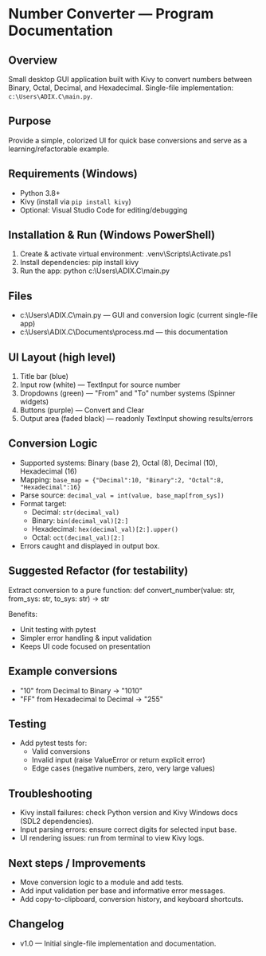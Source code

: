 # Number Converter — Program Documentation

## Overview
Small desktop GUI application built with Kivy to convert numbers between Binary, Octal, Decimal, and Hexadecimal. Single-file implementation: `c:\Users\ADIX.C\main.py`.

## Purpose
Provide a simple, colorized UI for quick base conversions and serve as a learning/refactorable example.

## Requirements (Windows)
- Python 3.8+
- Kivy (install via `pip install kivy`)
- Optional: Visual Studio Code for editing/debugging

## Installation & Run (Windows PowerShell)
1. Create & activate virtual environment:
   .venv\Scripts\Activate.ps1
2. Install dependencies:
   pip install kivy
3. Run the app:
   python c:\Users\ADIX.C\main.py

## Files
- c:\Users\ADIX.C\main.py — GUI and conversion logic (current single-file app)
- c:\Users\ADIX.C\Documents\process.md — this documentation

## UI Layout (high level)
1. Title bar (blue)
2. Input row (white) — TextInput for source number
3. Dropdowns (green) — "From" and "To" number systems (Spinner widgets)
4. Buttons (purple) — Convert and Clear
5. Output area (faded black) — readonly TextInput showing results/errors

## Conversion Logic
- Supported systems: Binary (base 2), Octal (8), Decimal (10), Hexadecimal (16)
- Mapping: `base_map = {"Decimal":10, "Binary":2, "Octal":8, "Hexadecimal":16}`
- Parse source: `decimal_val = int(value, base_map[from_sys])`
- Format target:
  - Decimal: `str(decimal_val)`
  - Binary: `bin(decimal_val)[2:]`
  - Hexadecimal: `hex(decimal_val)[2:].upper()`
  - Octal: `oct(decimal_val)[2:]`
- Errors caught and displayed in output box.

## Suggested Refactor (for testability)
Extract conversion to a pure function:
def convert_number(value: str, from_sys: str, to_sys: str) -> str

Benefits:
- Unit testing with pytest
- Simpler error handling & input validation
- Keeps UI code focused on presentation

## Example conversions
- "10" from Decimal to Binary -> "1010"
- "FF" from Hexadecimal to Decimal -> "255"

## Testing
- Add pytest tests for:
  - Valid conversions
  - Invalid input (raise ValueError or return explicit error)
  - Edge cases (negative numbers, zero, very large values)

## Troubleshooting
- Kivy install failures: check Python version and Kivy Windows docs (SDL2 dependencies).
- Input parsing errors: ensure correct digits for selected input base.
- UI rendering issues: run from terminal to view Kivy logs.

## Next steps / Improvements
- Move conversion logic to a module and add tests.
- Add input validation per base and informative error messages.
- Add copy-to-clipboard, conversion history, and keyboard shortcuts.

## Changelog
- v1.0 — Initial single-file implementation and documentation.
